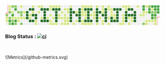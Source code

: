 ![Metrics](/gitninja.png)
### Blog Status : [![ci](https://github.com/14mC4/14mC4.github.io/actions/workflows/ci.yml/badge.svg)](https://github.com/14mC4/14mC4.github.io/actions/workflows/ci.yml)
<br>
<br>
![Metrics](/github-metrics.svg)
